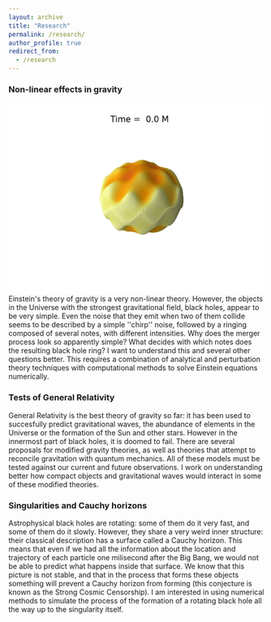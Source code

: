 ```yaml
---
layout: archive
title: "Research"
permalink: /research/
author_profile: true
redirect_from:
  - /research
---
```


### Non-linear effects in gravity

<img align="right" src="/images/HorizonEvo.gif">

Einstein's theory of gravity is a very non-linear theory. However, the objects in the Universe with the strongest gravitational field, black holes, appear to be very simple. Even the noise that they emit when two of them collide seems to be described by a simple ''chirp'' noise, followed by a ringing composed of several notes, with different intensities. Why does the merger process look so apparently simple? What decides with which notes does the resulting black hole ring? I want to understand this and several other questions better. This requires a combination of analytical and perturbation theory techniques with computational methods to solve Einstein equations numerically. 

### Tests of General Relativity

General Relativity is the best theory of gravity so far: it has been used to succesfully predict gravitational waves, the abundance of elements in the Universe or the formation of the Sun and other stars. However in the innermost part of black holes, it is doomed to fail. There are several proposals for modified gravity theories, as well as theories that attempt to reconcile gravitation with quantum mechanics. All of these models must be tested against our current and future observations. I work on understanding better how compact objects and gravitational waves would interact in some of these modified theories. 

### Singularities and Cauchy horizons

Astrophysical black holes are rotating: some of them do it very fast, and some of them do it slowly. However, they share a very weird inner structure: their classical description has a surface called a Cauchy horizon. This means that even if we had all the information about the location and trajectory of each particle one milisecond after the Big Bang, we would not be able to predict what happens inside that surface. We know that this picture is not stable, and that in the process that forms these objects something will prevent a Cauchy horizon from forming (this conjecture is known as the Strong Cosmic Censorship). I am interested in using numerical methods to simulate the process of the formation of a rotating black hole all the way up to the singularity itself. 